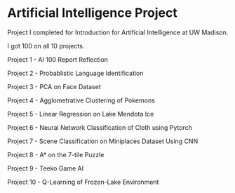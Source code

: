 # Artificial Intelligence Project
Project I completed for Introduction for Artificial Intelligence at UW Madison.

I got 100 on all 10 projects.

Project 1 - AI 100 Report Reflection 

Project 2 - Probablistic Language Identification 

Project 3 - PCA on Face Dataset 

Project 4 - Agglometrative Clustering of Pokemons 

Project 5 - Linear Regression on Lake Mendota Ice 

Project 6 - Neural Network Classification of Cloth using Pytorch 

Project 7 - Scene Classification on Miniplaces Dataset Using CNN 

Project 8 - A* on the 7-tile Puzzle

Project 9 - Teeko Game AI

Project 10 - Q-Learning of Frozen-Lake Environment
